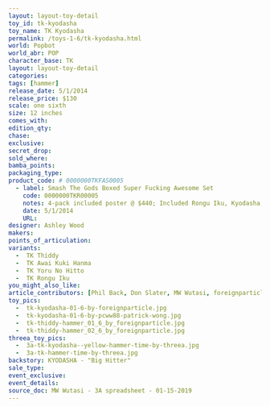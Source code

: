 ```yaml
---
layout: layout-toy-detail 
toy_id: tk-kyodasha
toy_name: TK Kyodasha
permalink: /toys-1-6/tk-kyodasha.html
world: Popbot
world_abr: POP
character_base: TK
layout: layout-toy-detail
categories:
tags: [hammer] 
release_date: 5/1/2014
release_price: $130 
scale: one sixth
size: 12 inches
comes_with: 
edition_qty: 
chase: 
exclusive: 
secret_drop: 
sold_where: 
bamba_points: 
packaging_type: 
product_code: # 0000000TKFAS0005
  - label: Smash The Gods Boxed Super Fucking Awesome Set
    code: 0000000TKR00005
    notes: 4-pack included poster @ $440; Included Rongu Iku, Kyodasha, Awai Kuki Hanma, Yoru No Hitto
    date: 5/1/2014
    URL:
designer: Ashley Wood
makers: 
points_of_articulation: 
variants: 
  -  TK Thiddy
  -  TK Awai Kuki Hanma
  -  TK Yoru No Hitto
  -  TK Rongu Iku
you_might_also_like: 
article_contributors: [Phil Back, Don Slater, MW Wutasi, foreignparticle, Patrick Wong]
toy_pics: 
  -  tk-kyodasha-01-6-by-foreignparticle.jpg
  -  tk-kyodasha-01-6-by-pcww88-patrick-wong.jpg
  -  tk-thiddy-hammer_01_6_by_foreignparticle.jpg
  -  tk-thiddy-hammer_02_6_by_foreignparticle.jpg
threea_toy_pics:
  -  3a-tk-kyodasha--yellow-hammer-time-by-threea.jpg
  -  3a-tk-hammer-time-by-threea.jpg
backstory: KYODASHA - "Big Hitter"
sale_type: 
event_exclusive: 
event_details: 
source_doc: MW Wutasi - 3A spreadsheet - 01-15-2019
---
```

